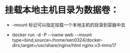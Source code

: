 # 挂载本地主机目录为数据卷：

- -mount 标记可以指定挂载一个本地主机的目录到容器中去


- docker run -d -P --name web --mount type=bind,source=/home/sen0324/docker-dirs,target=/usr/share/nginx/html nginx:v3-mms17